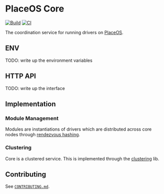 # PlaceOS Core

[![Build](https://github.com/PlaceOS/core/actions/workflows/build.yml/badge.svg)](https://github.com/PlaceOS/core/actions/workflows/build.yml)
[![CI](https://github.com/PlaceOS/core/actions/workflows/ci.yml/badge.svg)](https://github.com/PlaceOS/core/actions/workflows/ci.yml)

The coordination service for running drivers on [PlaceOS](https://place.technology).

## ENV

TODO: write up the environment variables

## HTTP API

TODO: write up the interface

## Implementation

### Module Management

Modules are instantiations of drivers which are distributed across core nodes through [rendezvous hashing](https://github.com/aca-labs/hound-dog).

### Clustering

Core is a clustered service. This is implemented through the [clustering](https://github.com/aca-labs/clustering) lib.

## Contributing

See [`CONTRIBUTING.md`](./CONTRIBUTING.md).
